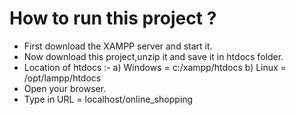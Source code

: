 # How to run this project ?
- First download the XAMPP server and start it.
- Now download this project,unzip it and save it in htdocs folder.
- Location of htdocs :-    a) Windows = c:/xampp/htdocs    b) Linux = /opt/lampp/htdocs
- Open your browser.
- Type in URL = localhost/online_shopping
